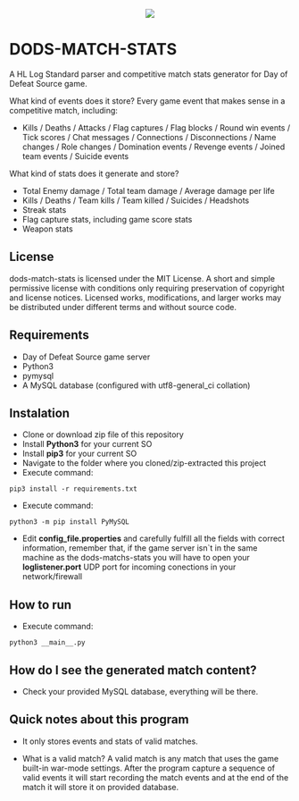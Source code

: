 <p align="center">
  <img src="https://screenshots.gamebanana.com/img/ss/tuts/594aefee16732.webp">
</p>


# DODS-MATCH-STATS
A HL Log Standard parser and competitive match stats generator for Day of Defeat Source game.

What kind of events does it store?
Every game event that makes sense in a competitive match, including:

- Kills / Deaths / Attacks / Flag captures / Flag blocks / Round win events / Tick scores / Chat messages / Connections / Disconnections / Name changes / Role changes / Domination events / Revenge events / Joined team events / Suicide events

What kind of stats does it generate and store?

- Total Enemy damage / Total team damage / Average damage per life
- Kills / Deaths / Team kills / Team killed / Suicides / Headshots
- Streak stats
- Flag capture stats, including game score stats
- Weapon stats

## License
dods-match-stats is licensed under the MIT License. A short and simple permissive license with conditions only requiring preservation of copyright and license notices. Licensed works, modifications, and larger works may be distributed under different terms and without source code.

## Requirements
  - Day of Defeat Source game server
  - Python3
  - pymysql
  - A MySQL database (configured with utf8-general_ci collation) 

## Instalation
  - Clone or download zip file of this repository
  - Install **Python3** for your current SO
  - Install **pip3** for your current SO
  - Navigate to the folder where you cloned/zip-extracted this project
  - Execute command:
  ```
  pip3 install -r requirements.txt
  ```
  - Execute command: 
  ```
  python3 -m pip install PyMySQL
  ```
  - Edit **config_file.properties** and carefully fulfill all the fields with correct information, remember that, if the game server isn`t in the same machine as the dods-matchs-stats you will have to open your **loglistener.port** UDP port for incoming conections in your network/firewall
  
 ## How to run
   - Execute command:
   ```
   python3 __main__.py
   ```
 
 ## How do I see the generated match content?
   - Check your provided MySQL database, everything will be there.
 
 ## Quick notes about this program
   - It only stores events and stats of valid matches.
   
   - What is a valid match? A valid match is any match that uses the game built-in war-mode settings. After the program capture a sequence of valid events it will start recording the match events and at the end of the match it will store it on provided database.
